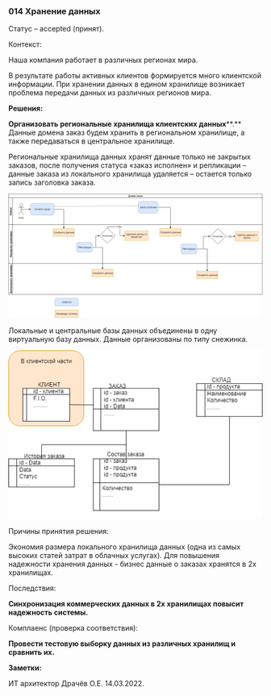 ### 014 Хранение данных

 

Статус – accepted (принят).

 

Контекст:

Наша компания работает в различных регионах мира.

В результате работы активных клиентов формируется много клиентской информации. При хранении данных в едином хранилище возникает проблема передачи данных из различных регионов мира.

 

**Решения:**

**Организовать региональные хранилища клиентских данных****.** Данные домена заказ будем хранить в региональном хранилище, а также передаваться в центральное хранилище. 

Региональные хранилища данных хранят данные только не закрытых заказов, после получения статуса «заказ исполнен» и репликации – данные заказа из локального хранилища удаляется – остается только запись заголовка заказа.  

 ![](Заказ.png)



Локальные и центральные базы данных объединены в одну виртуальную базу данных. Данные организованы по типу снежинка. 

![](снег.png)



Причины принятия решения:

Экономия размера локального хранилища данных (одна из самых высоких статей затрат в облачных услугах). Для повышения надежности хранения данных - бизнес данные о заказах хранятся в 2х хранилищах.

 

Последствия:

**Синхронизация коммерческих данных в 2х хранилищах повысит надежность системы.**

 

Комплаенс (проверка соответствия):

**Провести тестовую выборку данных из различных хранилищ и сравнить их.** 

 

**Заметки:**

ИТ архитектор Драчёв О.Е. 14.03.2022.